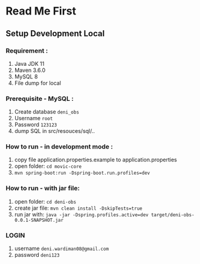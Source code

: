 # Read Me First

## Setup Development Local

### Requirement :

1. Java JDK 11
2. Maven 3.6.0
3. MySQL 8
4. File dump for local

### Prerequisite - MySQL :

1. Create database `deni_obs`
2. Username `root`
3. Password `123123`
4. dump SQL in src/resouces/sql/..

### How to run - in development mode :

1. copy file application.properties.example to application.properties
1. open folder: `cd movic-core`
2. `mvn spring-boot:run -Dspring-boot.run.profiles=dev`

### How to run - with jar file:

1. open folder: `cd deni-obs`
2. create jar file: `mvn clean install -DskipTests=true`
3. run jar with: `java -jar -Dspring.profiles.active=dev target/deni-obs-0.0.1-SNAPSHOT.jar`

### LOGIN
1. username `deni.wardiman08@gmail.com`
2. password `deni123`